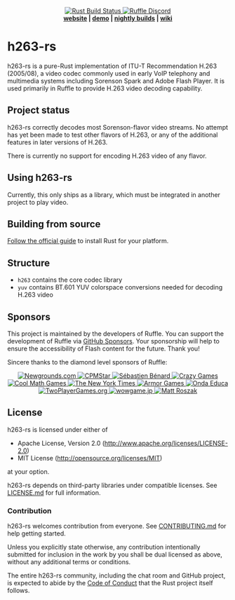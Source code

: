 <p align="center">
  <a href="https://github.com/ruffle-rs/h263-rs/actions">
      <img alt="Rust Build Status" src="https://img.shields.io/github/actions/workflow/status/ruffle-rs/h263-rs/test_rust.yml?label=Rust%20Build&logo=github&branch=master" />
  </a>
  <a href="https://discord.gg/ruffle">
      <img src="https://img.shields.io/discord/610531541889581066" alt="Ruffle Discord">
  </a>
  <br>
  <strong><a href="https://ruffle.rs">website</a> | <a href="https://ruffle.rs/demo">demo</a> | <a href="https://github.com/ruffle-rs/h263-rs/releases">nightly builds</a> | <a href="https://github.com/ruffle-rs/h263-rs/wiki">wiki</a></strong>
</p>

# h263-rs

h263-rs is a pure-Rust implementation of ITU-T Recommendation H.263 (2005/08), a video codec commonly used in early VoIP telephony and multimedia systems including Sorenson Spark and Adobe Flash Player. It is used primarily in Ruffle to provide H.263 video decoding capability.

## Project status

h263-rs correctly decodes most Sorenson-flavor video streams. No attempt has yet been made to test other flavors of H.263, or any of the additional features in later versions of H.263.

There is currently no support for encoding H.263 video of any flavor.
## Using h263-rs

Currently, this only ships as a library, which must be integrated in another project to play video.

## Building from source

[Follow the official guide](https://www.rust-lang.org/tools/install) to install Rust for your platform.

## Structure

- `h263` contains the core codec library
- `yuv` contains BT.601 YUV colorspace conversions needed for decoding H.263 video

## Sponsors

This project is maintained by the developers of Ruffle. You can support the development of Ruffle via [GitHub Sponsors](https://github.com/sponsors/ruffle-rs). Your sponsorship will help to ensure the accessibility of Flash content for the future. Thank you!

Sincere thanks to the diamond level sponsors of Ruffle:

<p align="center">
  <a href="https://www.newgrounds.com">
    <img src="https://ruffle.rs/assets/sponsors/newgrounds.png" alt="Newgrounds.com">
  </a>
  <a href="https://www.cpmstar.com">
    <img src="https://ruffle.rs/assets/sponsors/cpmstar.png" alt="CPMStar">
  </a>
  <a href="https://deepnight.net">
    <img src="https://ruffle.rs/assets/sponsors/deepnight.png" alt="Sébastien Bénard">
  </a>
  <a href="https://www.crazygames.com">
    <img src="https://ruffle.rs/assets/sponsors/crazygames.png" alt="Crazy Games">
  </a>
  <a href="https://www.coolmathgames.com">
    <img src="https://ruffle.rs/assets/sponsors/coolmathgames.png" alt="Cool Math Games">
  </a>
  <a href="https://www.nytimes.com/">
    <img src="https://ruffle.rs/assets/sponsors/nyt.png" alt="The New York Times">
  </a>
  <a href="https://www.armorgames.com/">
    <img src="https://ruffle.rs/assets/sponsors/armorgames.png" alt="Armor Games">
  </a>
  <a href="https://www.ondaeduca.com/">
    <img src="https://ruffle.rs/assets/sponsors/ondaeduca.png" alt="Onda Educa">
  </a>
  <a href="https://www.twoplayergames.org/">
    <img src="https://ruffle.rs/assets/sponsors/twoplayergames.png" alt="TwoPlayerGames.org">
  </a>
  <a href="https://www.wowgame.jp/">
    <img src="https://ruffle.rs/assets/sponsors/wowgame.png" alt="wowgame.jp">
  </a>
  <a href="http://kupogames.com/">
    <img src="https://ruffle.rs/assets/sponsors/mattroszak.png" alt="Matt Roszak">
  </a>
</p>

## License

h263-rs is licensed under either of

- Apache License, Version 2.0 (http://www.apache.org/licenses/LICENSE-2.0)
- MIT License (http://opensource.org/licenses/MIT)

at your option.

h263-rs depends on third-party libraries under compatible licenses. See [LICENSE.md](LICENSE.md) for full information.

### Contribution

h263-rs welcomes contribution from everyone. See [CONTRIBUTING.md](CONTRIBUTING.md) for help getting started.

Unless you explicitly state otherwise, any contribution intentionally submitted
for inclusion in the work by you shall be dual licensed as above, without any
additional terms or conditions.

The entire h263-rs community, including the chat room and GitHub project, is expected to abide by the [Code of Conduct](https://www.rust-lang.org/policies/code-of-conduct) that the Rust project itself follows.

